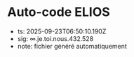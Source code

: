 # Auto-code ELIOS
- ts: 2025-09-23T06:50:10.190Z
- sig: ∞.je.toi.nous.432.528
- note: fichier généré automatiquement